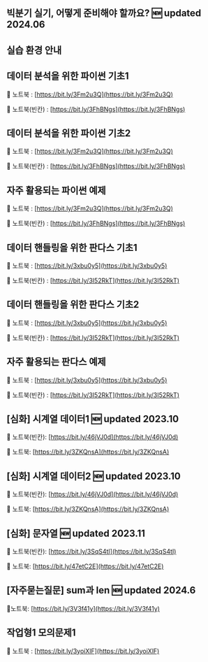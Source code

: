 ## 빅분기 실기, 어떻게 준비해야 할까요? 🆕 updated 2024.06

## 실습 환경 안내

## 데이터 분석을 위한 파이썬 기초1
📢 노트북 : [https://bit.ly/3Fm2u3Q](https://bit.ly/3Fm2u3Q)

📢 노트북(빈칸) : [https://bit.ly/3FhBNgs](https://bit.ly/3FhBNgs)

## 데이터 분석을 위한 파이썬 기초2
📢 노트북 : [https://bit.ly/3Fm2u3Q](https://bit.ly/3Fm2u3Q)

📢 노트북(빈칸) : [https://bit.ly/3FhBNgs](https://bit.ly/3FhBNgs)

## 자주 활용되는 파이썬 예제
📢 노트북 : [https://bit.ly/3Fm2u3Q](https://bit.ly/3Fm2u3Q)

📢 노트북(빈칸) : [https://bit.ly/3FhBNgs](https://bit.ly/3FhBNgs)

## 데이터 핸들링을 위한 판다스 기초1
📢 노트북 : [https://bit.ly/3xbu0y5](https://bit.ly/3xbu0y5)

📢 노트북(빈칸) : [https://bit.ly/3I52RkT](https://bit.ly/3I52RkT)

## 데이터 핸들링을 위한 판다스 기초2
📢 노트북 : [https://bit.ly/3xbu0y5](https://bit.ly/3xbu0y5)

📢 노트북(빈칸) : [https://bit.ly/3I52RkT](https://bit.ly/3I52RkT)

## 자주 활용되는 판다스 예제
📢 노트북 : [https://bit.ly/3xbu0y5](https://bit.ly/3xbu0y5)

📢 노트북(빈칸) : [https://bit.ly/3I52RkT](https://bit.ly/3I52RkT)

## [심화] 시계열 데이터1 🆕 updated 2023.10
📌 노트북(빈칸): [https://bit.ly/46jVJ0d](https://bit.ly/46jVJ0d)

📌 노트북: [https://bit.ly/3ZKQnsA](https://bit.ly/3ZKQnsA)

## [심화] 시계열 데이터2 🆕 updated 2023.10
📌 노트북(빈칸): [https://bit.ly/46jVJ0d](https://bit.ly/46jVJ0d)

📌 노트북: [https://bit.ly/3ZKQnsA](https://bit.ly/3ZKQnsA)

## [심화] 문자열 🆕 updated 2023.11
📌 노트북(빈칸): [https://bit.ly/3SqS4tI](https://bit.ly/3SqS4tI)

📌 노트북: [https://bit.ly/47etC2E](https://bit.ly/47etC2E)

## [자주묻는질문] sum과 len 🆕 updated 2024.6
📌노트북: [https://bit.ly/3V3f41y](https://bit.ly/3V3f41y)

## 작업형1 모의문제1
📌 노트북 : [https://bit.ly/3yoiXlF](https://bit.ly/3yoiXlF)